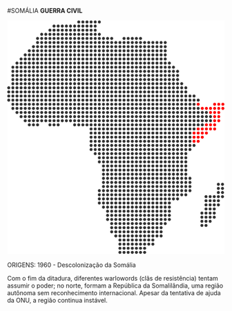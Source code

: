 #SOMÁLIA **GUERRA CIVIL**

![Somália - Guerra Civil](media/img/africa-maps/africa-country-somalia.svg)

<p id="origens">ORIGENS: <span>1960 - Descolonização da Somália</span></p>

<p id="repercussao"><span>Com o fim da ditadura, diferentes warlowords (clãs de resistência) tentam assumir o poder; no norte, formam a República da Somalilândia, uma região autônoma sem reconhecimento internacional. Apesar da tentativa de ajuda da ONU, a região continua instável.</span></p>
